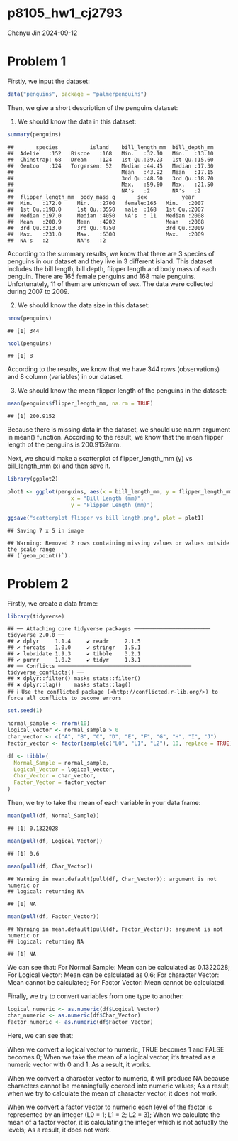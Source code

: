 p8105_hw1_cj2793
================
Chenyu Jin
2024-09-12

# Problem 1

Firstly, we input the dataset:

``` r
data("penguins", package = "palmerpenguins")
```

Then, we give a short description of the penguins dataset:

1.  We should know the data in this dataset:

``` r
summary(penguins)
```

    ##       species          island    bill_length_mm  bill_depth_mm  
    ##  Adelie   :152   Biscoe   :168   Min.   :32.10   Min.   :13.10  
    ##  Chinstrap: 68   Dream    :124   1st Qu.:39.23   1st Qu.:15.60  
    ##  Gentoo   :124   Torgersen: 52   Median :44.45   Median :17.30  
    ##                                  Mean   :43.92   Mean   :17.15  
    ##                                  3rd Qu.:48.50   3rd Qu.:18.70  
    ##                                  Max.   :59.60   Max.   :21.50  
    ##                                  NA's   :2       NA's   :2      
    ##  flipper_length_mm  body_mass_g       sex           year     
    ##  Min.   :172.0     Min.   :2700   female:165   Min.   :2007  
    ##  1st Qu.:190.0     1st Qu.:3550   male  :168   1st Qu.:2007  
    ##  Median :197.0     Median :4050   NA's  : 11   Median :2008  
    ##  Mean   :200.9     Mean   :4202                Mean   :2008  
    ##  3rd Qu.:213.0     3rd Qu.:4750                3rd Qu.:2009  
    ##  Max.   :231.0     Max.   :6300                Max.   :2009  
    ##  NA's   :2         NA's   :2

According to the summary results, we know that there are 3 species of
penguins in our dataset and they live in 3 different island. This
dataset includes the bill length, bill depth, flipper length and body
mass of each penguin. There are 165 female penguins and 168 male
penguins. Unfortunately, 11 of them are unknown of sex. The data were
collected during 2007 to 2009.

2.  We should know the data size in this dataset:

``` r
nrow(penguins)
```

    ## [1] 344

``` r
ncol(penguins)
```

    ## [1] 8

According to the results, we know that we have 344 rows (observations)
and 8 column (variables) in our dataset.

3.  We should know the mean flipper length of the penguins in the
    dataset:

``` r
mean(penguins$flipper_length_mm, na.rm = TRUE)
```

    ## [1] 200.9152

Because there is missing data in the dataset, we should use na.rm
argument in mean() function. According to the result, we know that the
mean flipper length of the penguins is 200.9152mm.

Next, we should make a scatterplot of flipper_length_mm (y) vs
bill_length_mm (x) and then save it.

``` r
library(ggplot2)

plot1 <- ggplot(penguins, aes(x = bill_length_mm, y = flipper_length_mm, color = species)) + geom_point() + labs(title = "Scatterplot of Flipper Length vs Bill Length",
                    x = "Bill Length (mm)",
                    y = "Flipper Length (mm)")

ggsave("scatterplot flipper vs bill length.png", plot = plot1)
```

    ## Saving 7 x 5 in image

    ## Warning: Removed 2 rows containing missing values or values outside the scale range
    ## (`geom_point()`).

# Problem 2

Firstly, we create a data frame:

``` r
library(tidyverse)
```

    ## ── Attaching core tidyverse packages ──────────────────────── tidyverse 2.0.0 ──
    ## ✔ dplyr     1.1.4     ✔ readr     2.1.5
    ## ✔ forcats   1.0.0     ✔ stringr   1.5.1
    ## ✔ lubridate 1.9.3     ✔ tibble    3.2.1
    ## ✔ purrr     1.0.2     ✔ tidyr     1.3.1
    ## ── Conflicts ────────────────────────────────────────── tidyverse_conflicts() ──
    ## ✖ dplyr::filter() masks stats::filter()
    ## ✖ dplyr::lag()    masks stats::lag()
    ## ℹ Use the conflicted package (<http://conflicted.r-lib.org/>) to force all conflicts to become errors

``` r
set.seed(1)

normal_sample <- rnorm(10)
logical_vector <- normal_sample > 0
char_vector <- c("A", "B", "C", "D", "E", "F", "G", "H", "I", "J")
factor_vector <- factor(sample(c("L0", "L1", "L2"), 10, replace = TRUE))

df <- tibble(
  Normal_Sample = normal_sample,
  Logical_Vector = logical_vector,
  Char_Vector = char_vector,
  Factor_Vector = factor_vector
)
```

Then, we try to take the mean of each variable in your data frame:

``` r
mean(pull(df, Normal_Sample))
```

    ## [1] 0.1322028

``` r
mean(pull(df, Logical_Vector))
```

    ## [1] 0.6

``` r
mean(pull(df, Char_Vector))
```

    ## Warning in mean.default(pull(df, Char_Vector)): argument is not numeric or
    ## logical: returning NA

    ## [1] NA

``` r
mean(pull(df, Factor_Vector))
```

    ## Warning in mean.default(pull(df, Factor_Vector)): argument is not numeric or
    ## logical: returning NA

    ## [1] NA

We can see that: For Normal Sample: Mean can be calculated as 0.1322028;
For Logical Vector: Mean can be calculated as 0.6; For character Vector:
Mean cannot be calculated; For Factor Vector: Mean cannot be calculated.

Finally, we try to convert variables from one type to another:

``` r
logical_numeric <- as.numeric(df$Logical_Vector)
char_numeric <- as.numeric(df$Char_Vector)
factor_numeric <- as.numeric(df$Factor_Vector)
```

Here, we can see that:

When we convert a logical vector to numeric, TRUE becomes 1 and FALSE
becomes 0; When we take the mean of a logical vector, it’s treated as a
numeric vector with 0 and 1. As a result, it works.

When we convert a character vector to numeric, it will produce NA
because characters cannot be meaningfully coerced into numeric values;
As a result, when we try to calculate the mean of character vector, it
does not work.

When we convert a factor vector to numeric each level of the factor is
represented by an integer (L0 = 1; L1 = 2; L2 = 3); When we calculate
the mean of a factor vector, it is calculating the integer which is not
actually the levels; As a result, it does not work.
